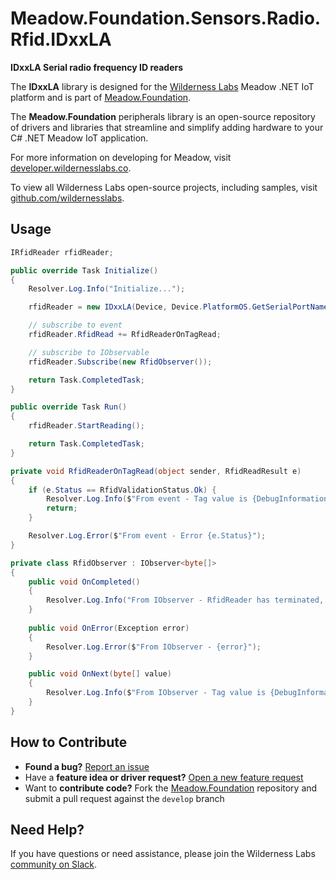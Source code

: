 # Meadow.Foundation.Sensors.Radio.Rfid.IDxxLA

**IDxxLA Serial radio frequency ID readers**

The **IDxxLA** library is designed for the [Wilderness Labs](www.wildernesslabs.co) Meadow .NET IoT platform and is part of [Meadow.Foundation](https://developer.wildernesslabs.co/Meadow/Meadow.Foundation/).

The **Meadow.Foundation** peripherals library is an open-source repository of drivers and libraries that streamline and simplify adding hardware to your C# .NET Meadow IoT application.

For more information on developing for Meadow, visit [developer.wildernesslabs.co](http://developer.wildernesslabs.co/).

To view all Wilderness Labs open-source projects, including samples, visit [github.com/wildernesslabs](https://github.com/wildernesslabs/).

## Usage

```csharp
IRfidReader rfidReader;

public override Task Initialize()
{
    Resolver.Log.Info("Initialize...");

    rfidReader = new IDxxLA(Device, Device.PlatformOS.GetSerialPortName("COM1"));

    // subscribe to event
    rfidReader.RfidRead += RfidReaderOnTagRead;

    // subscribe to IObservable
    rfidReader.Subscribe(new RfidObserver());

    return Task.CompletedTask;
}

public override Task Run()
{ 
    rfidReader.StartReading();

    return Task.CompletedTask;
}

private void RfidReaderOnTagRead(object sender, RfidReadResult e)
{
    if (e.Status == RfidValidationStatus.Ok) {
        Resolver.Log.Info($"From event - Tag value is {DebugInformation.Hexadecimal(e.RfidTag)}");
        return;
    }

    Resolver.Log.Error($"From event - Error {e.Status}");
}

private class RfidObserver : IObserver<byte[]>
{
    public void OnCompleted()
    {
        Resolver.Log.Info("From IObserver - RfidReader has terminated, no more events will be emitted.");
    }
     
    public void OnError(Exception error)
    {
        Resolver.Log.Error($"From IObserver - {error}");
    }

    public void OnNext(byte[] value)
    {
        Resolver.Log.Info($"From IObserver - Tag value is {DebugInformation.Hexadecimal(value)}");
    }
}

```
## How to Contribute

- **Found a bug?** [Report an issue](https://github.com/WildernessLabs/Meadow_Issues/issues)
- Have a **feature idea or driver request?** [Open a new feature request](https://github.com/WildernessLabs/Meadow_Issues/issues)
- Want to **contribute code?** Fork the [Meadow.Foundation](https://github.com/WildernessLabs/Meadow.Foundation) repository and submit a pull request against the `develop` branch


## Need Help?

If you have questions or need assistance, please join the Wilderness Labs [community on Slack](http://slackinvite.wildernesslabs.co/).
